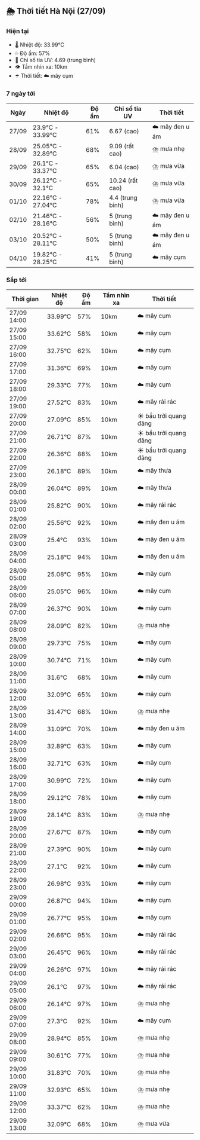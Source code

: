 ## 🌦️ Thời tiết Hà Nội (27/09)

### Hiện tại

- 🌡️ Nhiệt độ: 33.99℃
- 💦 Độ ẩm: 57%
- 🌟 Chỉ số tia UV: 4.69 (trung bình)
- 👁️ Tầm nhìn xa: 10km
- ☂️ Thời tiết: ☁️ mây cụm

### 7 ngày tới

| Ngày | Nhiệt độ | Độ ẩm | Chỉ số tia UV | Thời tiết |
| --- | --- | --- | --- | --- |
| 27/09 | 23.9℃ - 33.99℃ | 61% | 6.67 (cao) | ☁️ mây đen u ám |
| 28/09 | 25.05℃ - 32.89℃ | 68% | 9.09 (rất cao) | ⛈️ mưa nhẹ |
| 29/09 | 26.1℃ - 33.37℃ | 65% | 6.04 (cao) | ⛈️ mưa vừa |
| 30/09 | 26.12℃ - 32.1℃ | 65% | 10.24 (rất cao) | ⛈️ mưa vừa |
| 01/10 | 22.16℃ - 27.04℃ | 78% | 4.4 (trung bình) | ⛈️ mưa vừa |
| 02/10 | 21.46℃ - 28.16℃ | 56% | 5 (trung bình) | ☁️ mây đen u ám |
| 03/10 | 20.52℃ - 28.11℃ | 50% | 5 (trung bình) | ☁️ mây đen u ám |
| 04/10 | 19.82℃ - 28.25℃ | 41% | 5 (trung bình) | ☁️ mây cụm |

### Sắp tới

| Thời gian | Nhiệt độ | Độ ẩm | Tầm nhìn xa | Thời tiết |
| --- | --- | --- | --- | --- |
| 27/09 14:00 | 33.99℃ | 57% | 10km | ☁️ mây cụm |
| 27/09 15:00 | 33.62℃ | 58% | 10km | ☁️ mây cụm |
| 27/09 16:00 | 32.75℃ | 62% | 10km | ☁️ mây cụm |
| 27/09 17:00 | 31.36℃ | 69% | 10km | ☁️ mây cụm |
| 27/09 18:00 | 29.33℃ | 77% | 10km | ☁️ mây cụm |
| 27/09 19:00 | 27.52℃ | 83% | 10km | ☁️ mây rải rác |
| 27/09 20:00 | 27.09℃ | 85% | 10km | ☀️ bầu trời quang đãng |
| 27/09 21:00 | 26.71℃ | 87% | 10km | ☀️ bầu trời quang đãng |
| 27/09 22:00 | 26.36℃ | 88% | 10km | ☀️ bầu trời quang đãng |
| 27/09 23:00 | 26.18℃ | 89% | 10km | ☁️ mây thưa |
| 28/09 00:00 | 26.04℃ | 89% | 10km | ☁️ mây thưa |
| 28/09 01:00 | 25.82℃ | 90% | 10km | ☁️ mây rải rác |
| 28/09 02:00 | 25.56℃ | 92% | 10km | ☁️ mây đen u ám |
| 28/09 03:00 | 25.4℃ | 93% | 10km | ☁️ mây đen u ám |
| 28/09 04:00 | 25.18℃ | 94% | 10km | ☁️ mây đen u ám |
| 28/09 05:00 | 25.08℃ | 95% | 10km | ☁️ mây cụm |
| 28/09 06:00 | 25.05℃ | 96% | 10km | ☁️ mây cụm |
| 28/09 07:00 | 26.37℃ | 90% | 10km | ☁️ mây cụm |
| 28/09 08:00 | 28.09℃ | 82% | 10km | ⛈️ mưa nhẹ |
| 28/09 09:00 | 29.73℃ | 75% | 10km | ☁️ mây cụm |
| 28/09 10:00 | 30.74℃ | 71% | 10km | ☁️ mây cụm |
| 28/09 11:00 | 31.6℃ | 68% | 10km | ☁️ mây cụm |
| 28/09 12:00 | 32.09℃ | 65% | 10km | ☁️ mây cụm |
| 28/09 13:00 | 31.47℃ | 68% | 10km | ⛈️ mưa nhẹ |
| 28/09 14:00 | 31.09℃ | 70% | 10km | ☁️ mây đen u ám |
| 28/09 15:00 | 32.89℃ | 63% | 10km | ☁️ mây cụm |
| 28/09 16:00 | 32.71℃ | 63% | 10km | ☁️ mây cụm |
| 28/09 17:00 | 30.99℃ | 72% | 10km | ☁️ mây cụm |
| 28/09 18:00 | 29.12℃ | 78% | 10km | ☁️ mây cụm |
| 28/09 19:00 | 28.14℃ | 83% | 10km | ⛈️ mưa nhẹ |
| 28/09 20:00 | 27.67℃ | 87% | 10km | ☁️ mây cụm |
| 28/09 21:00 | 27.39℃ | 90% | 10km | ☁️ mây cụm |
| 28/09 22:00 | 27.1℃ | 92% | 10km | ☁️ mây cụm |
| 28/09 23:00 | 26.98℃ | 93% | 10km | ☁️ mây cụm |
| 29/09 00:00 | 26.87℃ | 94% | 10km | ☁️ mây cụm |
| 29/09 01:00 | 26.77℃ | 95% | 10km | ☁️ mây cụm |
| 29/09 02:00 | 26.66℃ | 95% | 10km | ☁️ mây rải rác |
| 29/09 03:00 | 26.45℃ | 96% | 10km | ☁️ mây rải rác |
| 29/09 04:00 | 26.26℃ | 97% | 10km | ☁️ mây rải rác |
| 29/09 05:00 | 26.1℃ | 97% | 10km | ☁️ mây rải rác |
| 29/09 06:00 | 26.14℃ | 97% | 10km | ⛈️ mưa nhẹ |
| 29/09 07:00 | 27.3℃ | 92% | 10km | ☁️ mây cụm |
| 29/09 08:00 | 28.94℃ | 85% | 10km | ⛈️ mưa nhẹ |
| 29/09 09:00 | 30.61℃ | 77% | 10km | ⛈️ mưa nhẹ |
| 29/09 10:00 | 31.83℃ | 70% | 10km | ⛈️ mưa nhẹ |
| 29/09 11:00 | 32.93℃ | 65% | 10km | ⛈️ mưa nhẹ |
| 29/09 12:00 | 33.37℃ | 62% | 10km | ⛈️ mưa nhẹ |
| 29/09 13:00 | 32.09℃ | 68% | 10km | ⛈️ mưa vừa |
